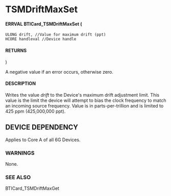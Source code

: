 # **TSMDriftMaxSet**

#### ERRVAL **BTICard\_TSMDriftMaxSet** (

```
ULONG drift, //Value for maximum drift (ppt)
HCORE handleval //Device handle
```
#### **RETURNS**

)

A negative value if an error occurs, otherwise zero.

#### **DESCRIPTION**

Writes the value *drift* to the Device's maximum drift adjustment limit. This value is the limit the device will attempt to bias the clock frequency to match an incoming source frequency. Value is in parts-per-trillion and is limited to 425 ppm (425,000,000 ppt).

## **DEVICE DEPENDENCY**

Applies to Core A of all 6G Devices.

### **WARNINGS**

None.

### **SEE ALSO**

BTICard\_TSMDriftMaxGet